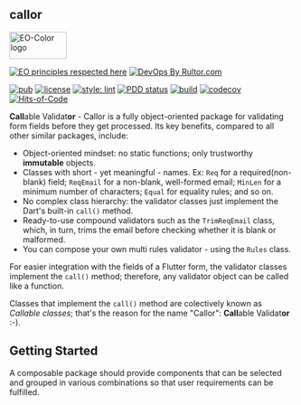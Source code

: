 ## callor

<img
src="https://user-images.githubusercontent.com/24878574/119563254-b2027800-bd7d-11eb-990f-e5602a0d77b7.png"
alt="EO-Color logo" width="101" height="48"/>

[![EO principles respected here](https://www.elegantobjects.org/badge.svg)](https://www.elegantobjects.org)
[![DevOps By Rultor.com](https://www.rultor.com/b/dartoos-dev/callor)](https://www.rultor.com/p/dartoos-dev/callor)

[![pub](https://img.shields.io/pub/v/callor)](https://pub.dev/packages/callor)
[![license](https://img.shields.io/badge/license-mit-green.svg)](https://github.com/dartoos-dev/callor/blob/master/LICENSE)
[![style: lint](https://img.shields.io/badge/style-lint-4BC0F5.svg)](https://pub.dev/packages/lint)
[![PDD status](https://www.0pdd.com/svg?name=dartoos-dev/callor)](https://www.0pdd.com/p?name=dartoos-dev/callor)
[![build](https://github.com/dartoos-dev/callor/actions/workflows/build.yml/badge.svg)](https://github.com/dartoos-dev/callor/actions/)
[![codecov](https://codecov.io/gh/dartoos-dev/callor/branch/master/graph/badge.svg?token=jYfO55O22s)](https://codecov.io/gh/dartoos-dev/callor)
[![Hits-of-Code](https://hitsofcode.com/github/dartoos-dev/callor?branch=master)](https://hitsofcode.com/github/dartoos-dev/callor/view?branch=master)

 **Call**able Validat**or** - Callor is a fully object-oriented package for
 validating form fields before they get processed. Its key benefits, compared to
 all other similar packages, include:

- Object-oriented mindset: no static functions; only trustworthy **immutable**
  objects.
- Classes with short - yet meaningful - names. Ex: ```Req``` for a
  required(non-blank) field; ```ReqEmail``` for a non-blank, well-formed email;
  ```MinLen``` for a minimum number of characters; ```Equal``` for equality
  rules; and so on.
- No complex class hierarchy: the validator classes just implement the
  Dart's built-in ```call()``` method.
- Ready-to-use compound validators such as the ```TrimReqEmail``` class, which,
  in turn, trims the email before checking whether it is blank or malformed.
- You can compose your own multi rules validator - using the ```Rules``` class.

For easier integration with the fields of a Flutter form, the validator classes
implement the ```call()``` method; therefore, any validator object can be called
like a function.

Classes that implement the ```call()``` method are colectively known as
_Callable classes_; that's the reason for the name "Callor": **Call**able
Validat**or** :-).

## Getting Started

A composable package should provide components that can be selected and grouped
in various combinations so that user requirements can be fulfilled.

<!-- @todo #6 Insert usage examples -->
